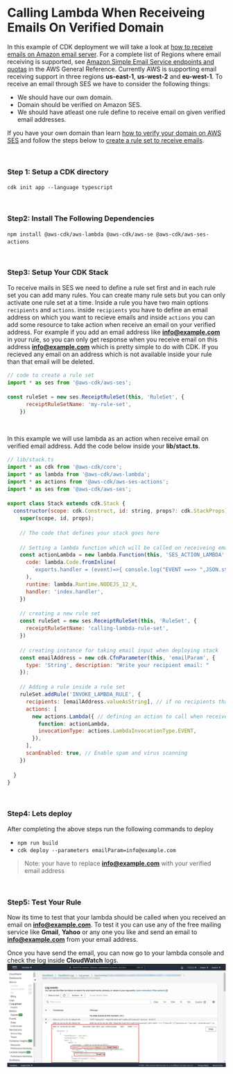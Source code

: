 # Calling Lambda When Receiveing Emails On Verified Domain

In this example of CDK deployment we will take a look at [how to receive emails on Amazon email server](https://www.youtube.com/watch?v=2fWj3EKYalg&feature=youtu.be&t=735). For a complete list of Regions where email receiving is supported, see [Amazon Simple Email Service endpoints and quotas](https://docs.aws.amazon.com/general/latest/gr/ses.html) in the AWS General Reference. Currently AWS is supporting email receiving support in three regions **us-east-1**, **us-west-2** and **eu-west-1**. To receive an email through SES we have to consider the following things:

- We should have our own domain.
- Domain should be verified on Amazon SES.
- We should have atleast one rule define to receive email on given verified email addresses.

If you have your own domain than learn [how to verify your domain on AWS SES](https://www.youtube.com/watch?v=j8izLCTBIwg) and follow the steps below to [create a rule set to receive emails](https://youtu.be/nxXIpPZzMd0).

<br>

### Step 1: Setup a CDK directory
`cdk init app --language typescript`

<br>

### Step2: Install The Following Dependencies
`npm install @aws-cdk/aws-lambda @aws-cdk/aws-se @aws-cdk/aws-ses-actions`

<br>

### Step3: Setup Your CDK Stack
To receive mails in SES we need to define a rule set first and in each rule set you can add many rules. You can create many rule sets but you can only activate one rule set at a time. Inside a rule you have two main options `recipients` and `actions`. inside `recipients` you have to define an email address on which you want to recieve emails and inside `actions` you can add some resource to take action when receive an email on your verified address. For example if you add an email address like **info@example.com** in your rule, so you can only get response when you receive email on this address **info@example.com** which is pretty simple to do with CDK. If you recieved any email on an address which is not available inside your rule than that email will be deleted.

```javascript  
// code to create a rule set
import * as ses from '@aws-cdk/aws-ses';

const ruleSet = new ses.ReceiptRuleSet(this, 'RuleSet', {
      receiptRuleSetName: 'my-rule-set',
    })
```

<br>

In this example we will use lambda as an action when receive email on verified email address. Add the code below inside your **lib/stact.ts**.

```javascript
// lib/stack.ts
import * as cdk from '@aws-cdk/core';
import * as lambda from '@aws-cdk/aws-lambda';
import * as actions from '@aws-cdk/aws-ses-actions';
import * as ses from '@aws-cdk/aws-ses';

export class Stack extends cdk.Stack {
  constructor(scope: cdk.Construct, id: string, props?: cdk.StackProps) {
    super(scope, id, props);

    // The code that defines your stack goes here

    // Setting a lambda function which will be called on receiveing email
    const actionLambda = new lambda.Function(this, 'SES_ACTION_LAMBDA', {
      code: lambda.Code.fromInline(
        `exports.handler = (event)=>{ console.log("EVENT ==>> ",JSON.stringify(event)) }`
      ),
      runtime: lambda.Runtime.NODEJS_12_X,
      handler: 'index.handler',
    })

    // creating a new rule set
    const ruleSet = new ses.ReceiptRuleSet(this, 'RuleSet', {
      receiptRuleSetName: 'calling-lambda-rule-set',
    })

    // creating instance for taking email input when deploying stack
    const emailAddress = new cdk.CfnParameter(this, 'emailParam', {
      type: 'String', description: "Write your recipient email: "
    });

    // Adding a rule inside a rule set
    ruleSet.addRule('INVOKE_LAMBDA_RULE', {
      recipients: [emailAddress.valueAsString], // if no recipients than the action will be called on any incoming mail addresses of verified domains
      actions: [
        new actions.Lambda({ // defining an action to call when receive email on given recipients
          function: actionLambda,
          invocationType: actions.LambdaInvocationType.EVENT,
        }),
      ],
      scanEnabled: true, // Enable spam and virus scanning
    })

  }
}

```

<br>

### Step4: Lets deploy
After completing the above steps run the following commands to deploy
- `npm run build`
- `cdk deploy --parameters emailParam=info@example.com`
> Note: your have to replace **info@example.com** with your verified email address

<br>

### Step5: Test Your Rule
Now its time to test that your lambda should be called when you received an email on **info@example.com**. To test it you can use any of the free mailing service like **Gmail**, **Yahoo** or any one you like and send an email to **info@example.com** from your email address. 

Once you have send the email, you can now go to your lambda console and check the log inside **CloudWatch** logs.
![](images/img1.jpg)
